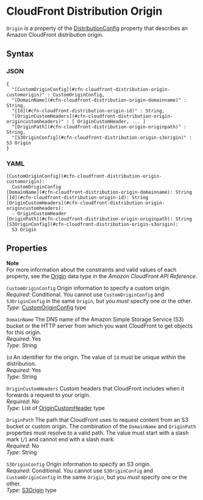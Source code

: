 # CloudFront Distribution Origin<a name="aws-properties-cloudfront-distribution-origin"></a>

`Origin` is a property of the [DistributionConfig](aws-properties-cloudfront-distribution-distributionconfig.md) property that describes an Amazon CloudFront distribution origin\.

## Syntax<a name="w4ab1c21c14d318b5"></a>

### JSON<a name="aws-properties-cloudfront-distribution-origin-syntax.json"></a>

```
{
  "[CustomOriginConfig](#cfn-cloudfront-distribution-origin-customorigin)" : CustomOriginConfig,
  "[DomainName](#cfn-cloudfront-distribution-origin-domainname)" : String,
  "[Id](#cfn-cloudfront-distribution-origin-id)" : String,
  "[OriginCustomHeaders](#cfn-cloudfront-distribution-origin-origincustomheaders)" : [ OriginCustomHeader, ... ]
  "[OriginPath](#cfn-cloudfront-distribution-origin-originpath)" : String,
  "[S3OriginConfig](#cfn-cloudfront-distribution-origin-s3origin)" : S3 Origin
}
```

### YAML<a name="aws-properties-cloudfront-distribution-origin-syntax.yaml"></a>

```
[CustomOriginConfig](#cfn-cloudfront-distribution-origin-customorigin):
  CustomOriginConfig
[DomainName](#cfn-cloudfront-distribution-origin-domainname): String
[Id](#cfn-cloudfront-distribution-origin-id): String
[OriginCustomHeaders](#cfn-cloudfront-distribution-origin-origincustomheaders):
  - OriginCustomHeader
[OriginPath](#cfn-cloudfront-distribution-origin-originpath): String
[S3OriginConfig](#cfn-cloudfront-distribution-origin-s3origin):
  S3 Origin
```

## Properties<a name="w4ab1c21c14d318b7"></a>

**Note**  
For more information about the constraints and valid values of each property, see the [Origin](https://docs.aws.amazon.com/cloudfront/latest/APIReference/API_Origin.html) data type in the *Amazon CloudFront API Reference*\.

`CustomOriginConfig`  <a name="cfn-cloudfront-distribution-origin-customorigin"></a>
Origin information to specify a custom origin\.  
*Required*: Conditional\. You cannot use `CustomOriginConfig` and `S3OriginConfig` in the same `Origin`, but you *must* specify one or the other\.  
*Type*: [CustomOriginConfig](aws-properties-cloudfront-distribution-customoriginconfig.md) type

`DomainName`  <a name="cfn-cloudfront-distribution-origin-domainname"></a>
The DNS name of the Amazon Simple Storage Service \(S3\) bucket or the HTTP server from which you want CloudFront to get objects for this origin\.  
*Required*: Yes  
*Type*: String

`Id`  <a name="cfn-cloudfront-distribution-origin-id"></a>
An identifier for the origin\. The value of `Id` must be unique within the distribution\.  
*Required*: Yes  
*Type*: String

`OriginCustomHeaders`  <a name="cfn-cloudfront-distribution-origin-origincustomheaders"></a>
Custom headers that CloudFront includes when it forwards a request to your origin\.  
*Required*: No  
*Type*: List of [OriginCustomHeader](aws-properties-cloudfront-distribution-origincustomheader.md) type

`OriginPath`  <a name="cfn-cloudfront-distribution-origin-originpath"></a>
The path that CloudFront uses to request content from an S3 bucket or custom origin\. The combination of the `DomainName` and `OriginPath` properties must resolve to a valid path\. The value must start with a slash mark \(`/`\) and cannot end with a slash mark\.  
*Required*: No  
*Type*: String

`S3OriginConfig`  <a name="cfn-cloudfront-distribution-origin-s3origin"></a>
Origin information to specify an S3 origin\.  
*Required*: Conditional\. You cannot use `S3OriginConfig` and `CustomOriginConfig` in the same `Origin`, but you *must* specify one or the other\.  
*Type*: [S3Origin](aws-properties-cloudfront-distribution-s3originconfig.md) type
